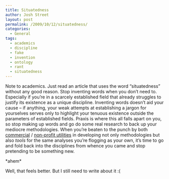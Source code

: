```yaml
---
title: Situatedness
author: Josh Street
layout: post
permalink: /2009/10/12/situatedness/
categories:
  - General
tags:
  - academics
  - discipline
  - fake
  - invention
  - ontology
  - rant
  - situatedness
---
```

Note to academics. Just read an article that uses the word &#8220;situatedness&#8221; without any good reason. Stop inventing words when you don&#8217;t need to. Especially if you&#8217;re in a scarcely established field that already struggles to justify its existence as a unique discipline. Inventing words doesn&#8217;t aid your cause &#8211; if anything, your weak attempts at establishing a jargon for yourselves serves only to highlight your tenuous existence outside the parameters of established fields. Praxis is where this all falls apart on you, so stop making up words and go do some real research to back up your mediocre methodologies. When you&#8217;re beaten to the punch by both [commercial][1] / [non-profit utilities][2] in developing not only methodologies but also *tools* for the same analyses you&#8217;re flogging as your own, it&#8217;s time to go and fold back into the disciplines from whence you came and stop pretending to be something new.

\*ahem\*

Well, that feels better. But I still need to write about it :(

 [1]: http://technorati.com/
 [2]: http://www.archive.org/